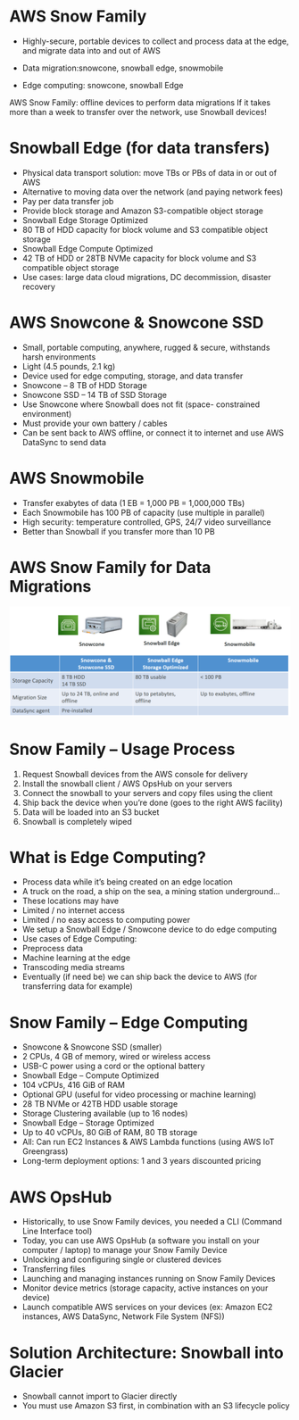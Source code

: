 # AWS Snow Family
- Highly-secure, portable devices to collect and process data at the
edge, and migrate data into and out of AWS

-  Data migration:snowcone, snowball edge, snowmobile
- Edge computing: snowcone, snowball Edge

AWS Snow Family: offline devices to perform data migrations
If it takes more than a week to transfer over the network, use Snowball devices!

# Snowball Edge (for data transfers)
- Physical data transport solution: move TBs or PBs of data in or out
of AWS
- Alternative to moving data over the network (and paying network
fees)
- Pay per data transfer job
- Provide block storage and Amazon S3-compatible object storage
- Snowball Edge Storage Optimized
- 80 TB of HDD capacity for block volume and S3 compatible object
storage
- Snowball Edge Compute Optimized
- 42 TB of HDD or 28TB NVMe capacity for block volume and S3
compatible object storage
- Use cases: large data cloud migrations, DC decommission, disaster
recovery

# AWS Snowcone & Snowcone SSD
- Small, portable computing, anywhere, rugged &
secure, withstands harsh environments
- Light (4.5 pounds, 2.1 kg)
- Device used for edge computing, storage, and data
transfer
- Snowcone – 8 TB of HDD Storage
- Snowcone SSD – 14 TB of SSD Storage
- Use Snowcone where Snowball does not fit (space-
constrained environment)
- Must provide your own battery / cables
- Can be sent back to AWS offline, or connect it to
internet and use AWS DataSync to send data

# AWS Snowmobile

- Transfer exabytes of data (1 EB = 1,000 PB = 1,000,000 TBs)
- Each Snowmobile has 100 PB of capacity (use multiple in parallel)
- High security: temperature controlled, GPS, 24/7 video surveillance
- Better than Snowball if you transfer more than 10 PB

# AWS Snow Family for Data Migrations

![alt text](image-58.png)

# Snow Family – Usage Process
1. Request Snowball devices from the AWS console for delivery
2. Install the snowball client / AWS OpsHub on your servers
3. Connect the snowball to your servers and copy files using the client
4. Ship back the device when you’re done (goes to the right AWS
facility)
5. Data will be loaded into an S3 bucket
6. Snowball is completely wiped

# What is Edge Computing?
- Process data while it’s being created on an edge location
- A truck on the road, a ship on the sea, a mining station underground...
- These locations may have
- Limited / no internet access
- Limited / no easy access to computing power
- We setup a Snowball Edge / Snowcone device to do edge computing
- Use cases of Edge Computing:
- Preprocess data
- Machine learning at the edge
- Transcoding media streams
- Eventually (if need be) we can ship back the device to AWS (for transferring data for example)

# Snow Family – Edge Computing
- Snowcone & Snowcone SSD (smaller)
- 2 CPUs, 4 GB of memory, wired or wireless access
- USB-C power using a cord or the optional battery
- Snowball Edge – Compute Optimized
- 104 vCPUs, 416 GiB of RAM
- Optional GPU (useful for video processing or machine learning)
- 28 TB NVMe or 42TB HDD usable storage
- Storage Clustering available (up to 16 nodes)
- Snowball Edge – Storage Optimized
- Up to 40 vCPUs, 80 GiB of RAM, 80 TB storage
- All: Can run EC2 Instances & AWS Lambda functions (using AWS IoT Greengrass)
- Long-term deployment options: 1 and 3 years discounted pricing

 # AWS OpsHub
- Historically, to use Snow Family devices, you
needed a CLI (Command Line Interface tool)
- Today, you can use AWS OpsHub (a software
you install on your computer / laptop) to
manage your Snow Family Device
- Unlocking and configuring single or clustered devices
- Transferring files
- Launching and managing instances running on Snow
Family Devices
- Monitor device metrics (storage capacity, active
instances on your device)
- Launch compatible AWS services on your devices
(ex: Amazon EC2 instances, AWS DataSync,
Network File System (NFS))

# Solution Architecture: Snowball into Glacier
- Snowball cannot import to Glacier directly
- You must use Amazon S3 first, in combination with an S3 lifecycle policy

